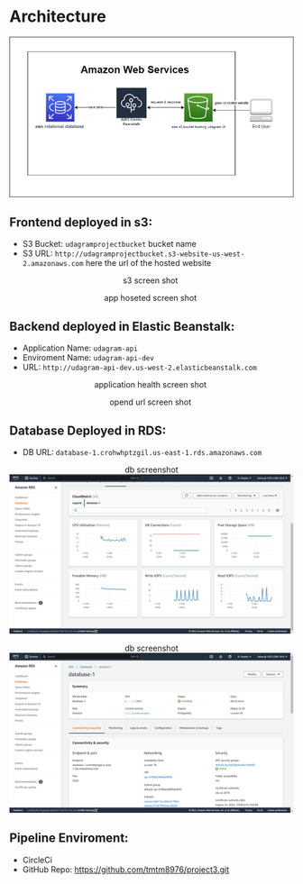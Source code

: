 # Architecture
  <p align="center">
    <img src="./images/infrastructure_diagram.png"/>
  </p>

## Frontend deployed in s3:

- S3 Bucket: `udagramprojectbucket`  bucket name
- S3 URL: `http://udagramprojectbucket.s3-website-us-west-2.amazonaws.com` here the url of the hosted website

<p align="center">
s3 screen shot
    <img src=""/>
  </p>
<p align="center">
app hoseted screen shot
    <img src=""/>
  </p>

## Backend deployed in Elastic Beanstalk:

- Application Name: `udagram-api`  
- Enviroment Name: `udagram-api-dev`
- URL: `http://udagram-api-dev.us-west-2.elasticbeanstalk.com`

<p align="center">
application health screen shot
    <img src=""/>
  </p>
<p align="center">
opend url screen shot
    <img src=""/>
  </p>


## Database Deployed in RDS:

-  DB URL: `database-1.crohwhptzgil.us-east-1.rds.amazonaws.com`

<p align="center">
db screenshot
    <img src="./images/screenshots/db1.png"/>
  </p>
<p align="center">
db screenshot
    <img src="./images/screenshots/db2.png"/>
  </p>

## Pipeline Enviroment:
- CircleCi
- GitHub Repo: https://github.com/tmtm8976/project3.git